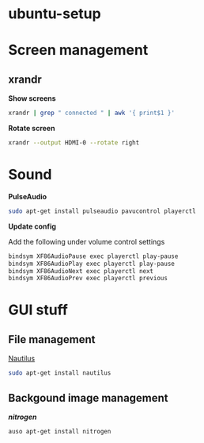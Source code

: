 # ubuntu-setup

# Screen management

## xrandr

**Show screens**

```bash
xrandr | grep " connected " | awk '{ print$1 }'
```

**Rotate screen**

```bash
xrandr --output HDMI-0 --rotate right
```

# Sound

**PulseAudio**

```bash
sudo apt-get install pulseaudio pavucontrol playerctl
```

**Update config**

Add the following under volume control settings

```bash
bindsym XF86AudioPause exec playerctl play-pause
bindsym XF86AudioPlay exec playerctl play-pause
bindsym XF86AudioNext exec playerctl next
bindsym XF86AudioPrev exec playerctl previous
```

# GUI stuff

## File management

 [Nautilus](https://community.linuxmint.com/software/view/nautilus)

```bash
sudo apt-get install nautilus
```

## Backgound image management

***nitrogen***

```bash
auso apt-get install nitrogen
```


